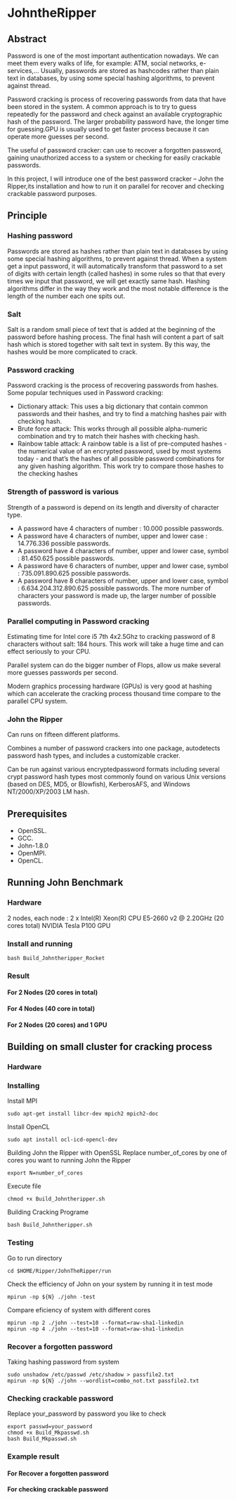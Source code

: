 # JohntheRipper
## Abstract

Password is one of the most important authentication nowadays. We can meet them every walks of life, for example: ATM, social networks, e-services,... Usually,  passwords are stored as hashcodes rather than plain text in databases, by using some special hashing algorithms, to prevent against thread. 

Password cracking is process of recovering passwords from data that have been stored in the system. A common approach is to try to guess repeatedly for the password and check against an available cryptographic hash of the password. The larger probability password have, the longer time for guessing.GPU is usually used to get faster process because it can operate more guesses per second.

The useful of password cracker: can use to recover a forgotten password, gaining unauthorized access to a system or checking for easily crackable passwords.

In this project, I will introduce one of the best password cracker – John the Ripper,its installation and how to run it on parallel for recover and checking crackable password purposes.
## Principle

### Hashing password
Passwords are stored as hashes rather than plain text in databases by using some special hashing algorithms, to prevent against thread. When a system get a input password, it will automatically transform that password to a set of digits with certain length (called hashes) in some rules so that that every times we input that password, we will get exactly same hash.
Hashing algorithms differ in the way they work and the most notable difference is the length of the number each one spits out.

### Salt 
Salt is a random small piece of text that is added at the beginning of the password before hashing process. The final hash will content a part of salt hash which is stored together with salt text in system. By this way, the hashes would be more complicated to crack.

### Password cracking
Password cracking is the process of recovering passwords from hashes.
Some popular techniques used in Password cracking:
- Dictionary attack: This uses a big dictionary that contain common passwords and their hashes, and try to find a matching hashes pair with checking hash.
- Brute force attack: This works through all possible alpha-numeric combination and try to match their hashes with checking hash.
- Rainbow table attack: A rainbow table is a list of pre-computed hashes - the numerical value of an encrypted password, used by most systems today - and that’s the hashes of all possible password combinations for any given hashing algorithm. This work try to compare those hashes to the checking hashes 

### Strength of password is various
Strength of a password is depend on its length and diversity of character type.
  - A password have 4 characters of number : 10.000 possible passwords.
  - A password have 4 characters of number, upper and lower case : 14.776.336 possible passwords.
  - A password have 4 characters of number, upper and lower case, symbol : 81.450.625 possible passwords.
  - A password have 6 characters of number, upper and lower case, symbol : 735.091.890.625 possible passwords.
  - A password have 8 characters of number, upper and lower case, symbol : 6.634.204.312.890.625 possible passwords.
The more number of characters your password is made up, the larger number of possible passwords.

### Parallel computing in Password cracking
Estimating time for Intel core i5 7th 4x2.5Ghz to cracking password of 8 characters without salt: 184 hours. This work will take a huge time and can effect seriously to your CPU.

Parallel system can do the bigger number of Flops, allow us make several more guesses passwords per second.

Modern graphics processing hardware (GPUs) is very good at hashing which can accelerate the cracking process thousand time compare to the parallel CPU system.

### John the Ripper
Can runs on fifteen different platforms.

Combines a number of password crackers into one package, autodetects password hash types, and includes a customizable cracker.

Can be run against various encryptedpassword formats including several crypt password hash types most commonly found on various Unix versions (based on DES, MD5, or Blowfish), KerberosAFS, and Windows NT/2000/XP/2003 LM hash.

## Prerequisites
- OpenSSL.
- GCC.
- John-1.8.0
- OpenMPI.
- OpenCL.

## Running John Benchmark
### Hardware
2 nodes, each node : 2 x Intel(R) Xeon(R) CPU E5-2660 v2 @ 2.20GHz (20 cores total)
NVIDIA Tesla P100 GPU
### Install and running
```
bash Build_Johntheripper_Rocket
```
### Result
#### For 2 Nodes (20 cores in total)

#### For 4 Nodes (40 core in total)

#### For 2 Nodes (20 cores) and 1 GPU


## Building on small cluster for cracking process
### Hardware

### Installing
Install MPI
```
sudo apt-get install libcr-dev mpich2 mpich2-doc
```

Install OpenCL
```
sudo apt install ocl-icd-opencl-dev
```

Building John the Ripper with OpenSSL
Replace number_of_cores by one of cores you want to running John the Ripper
```
export N=number_of_cores
```

Execute file
```
chmod +x Build_Johntheripper.sh
```

Building Cracking Programe
```
bash Build_Johntheripper.sh
```

### Testing
Go to run directory
```
cd $HOME/Ripper/JohnTheRipper/run
```

Check the efficiency of John on your system by running it in test mode
```
mpirun -np ${N} ./john -test
```

Compare eficiency of system with different cores
```
mpirun -np 2 ./john --test=10 --format=raw-sha1-linkedin
mpirun -np 4 ./john --test=10 --format=raw-sha1-linkedin
```

### Recover a forgotten password
Taking hashing password from system
```
sudo unshadow /etc/passwd /etc/shadow > passfile2.txt
mpirun -np ${N} ./john --wordlist=combo_not.txt passfile2.txt
```

### Checking crackable password
Replace your_password by password you like to check
```
export passwd=your_password
chmod +x Build_Mkpasswd.sh
bash Build_Mkpasswd.sh
```
### Example result
#### For Recover a forgotten password
#### For checking crackable password

